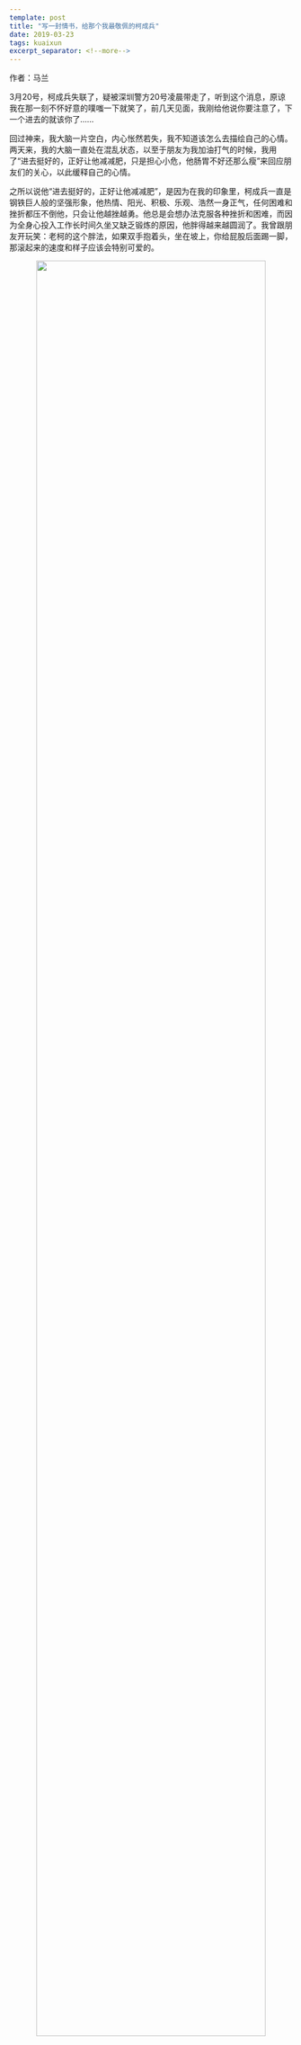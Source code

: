 ```yaml
---
template: post
title: "写一封情书，给那个我最敬佩的柯成兵"
date: 2019-03-23
tags: kuaixun
excerpt_separator: <!--more-->
---
```


作者：马兰

3月20号，柯成兵失联了，疑被深圳警方20号凌晨带走了，听到这个消息，原谅我在那一刻不怀好意的噗嗤一下就笑了，前几天见面，我刚给他说你要注意了，下一个进去的就该你了……

回过神来，我大脑一片空白，内心怅然若失，我不知道该怎么去描绘自己的心情。两天来，我的大脑一直处在混乱状态，以至于朋友为我加油打气的时候，我用了“进去挺好的，正好让他减减肥，只是担心小危，他肠胃不好还那么瘦”来回应朋友们的关心，以此缓释自己的心情。

之所以说他“进去挺好的，正好让他减减肥”，是因为在我的印象里，柯成兵一直是钢铁巨人般的坚强形象，他热情、阳光、积极、乐观、浩然一身正气，任何困难和挫折都压不倒他，只会让他越挫越勇。他总是会想办法克服各种挫折和困难，而因为全身心投入工作长时间久坐又缺乏锻炼的原因，他胖得越来越圆润了。我曾跟朋友开玩笑：老柯的这个胖法，如果双手抱着头，坐在坡上，你给屁股后面踢一脚，那滚起来的速度和样子应该会特别可爱的。

<div style="text-align:center"><img src="/images/xsdk1.jpg" width="90%"><br>柯成兵不喜欢拍照，这还是我和他去公园玩的时候拽他拍的</div><br>
<br>
<h3>抓捕实质：深圳警方打压湖南尘肺工友维权</h3>  

在柯成兵失联前的几天，他告诉我，尘肺病工友王兆岗去世了，就是那个特别瘦，但一直坚持维权的人。噢，他和包子关系还挺好的，你知道他吗？当时我不知道该说些什么，巨大的无力感和悲愤包围着我，以至于我都没有发觉柯成兵有什么失落和伤心，需要什么安慰和支持。我只是心疼那个工友，心疼他的家庭，一个家的顶梁柱，就这样倒在了艰辛屈辱而又漫长的维权路上。同时，我还心疼包子，在他冤屈的暗无天日的牢狱日子里，他心心念念牵挂着的尘肺病工友又被拖倒下了一个，何年何月何日，当他得知这个消息时，该是怎样的心情？

柯成兵还告诉我，尘肺病工友这几天要再来深圳维权，但是湖南方面政府现在又加紧了阻扰和维稳，工友面临新的困难和挑战。

从2018年1月起，尘肺病工友们一次又一次地来到深圳维护自己的合法权益。他们去过信访办，去过市政府，去过社保局，能够证明劳动关系的尘肺病工友还有人去法院立了案。他们去过大大小小他们认为可以帮他们解决问题的部门，甚至连深圳市公安局也主动被动地去过一次又一次。这一年多以来，这些尘肺病工友，一次又一次地往返于湖南和深圳两地之间，甚至为了维权，他们找来绳子将自己一个一个用绳子绑起来连在一起，呼吸困难的工友打着吊瓶出现在维权现场。

<div style="text-align:center"><img src="/images/xsdk4.png" width="90%"><br>今年1月份工友在维权现场</div><br>

而深圳市这边也一次又一次地给了他们一点希望，和尔后更大的希望破灭，甚至对呼吸困难、已经挣扎在死亡边缘线上的尘肺病工友动用武力，连辣椒水这样的刺激性驱散“武器”都用上了。

湖南地方政府一开始还不反对工友们跑到深圳维护权利。但是现在，却对维权工友百般阻扰和打压，这说明到了这个阶段，深圳市政府和湖南政府已经达成了某种协议；而就在王兆岗死后的几天里，原本答应给他的赔偿数额已经打了折扣……

像新生代（微工汇）这样的自媒体平台，给了被主流媒体习惯性忽视或者说不敢不忽视的、孤立无援的尘肺病工友莫大的帮助和支持，新生代（微工汇）的编辑：包子（杨郑君）、柯成兵、危志立，先后参与到尘肺病工友维权的事情中，帮助工友梳理工友的诉求，给工友们讲解法律知识，发出工友们的声音，帮助他们争取本该属于他们的权益。

他们始终如一地坚持自己的底层立场，坚持帮助普通的弱势劳动群众，坚持身体力行，实践自己信仰的马克思主义。在中国这个以马克思主义为指导思想的国度里，他们应该是最值得尊敬的人。然而，他们却成了深圳警察嘴里随口轻飘飘地就可以污名的“反d反gm”！谁才是真正的反d反gm？

嗯，深圳市政法口的工作岗位大多是个高危岗位，地方黑恶势力不要太嚣张，你们还记得前段时间刚落马的深圳市委副书记、政法委书记李华楠吗？落马前一天，他还在深圳市罗湖区莲塘社区做基层调研，指导基层党建工作。嘴上一套背后一套、装腔作势、两面三刀、欺上瞒下的地方黑恶势力，看着吧，李华楠就是你们的下场！
<br>
<h3>我眼中的柯成兵</h3>

言归正传，还是说说我认识的柯成兵吧。

现在，如果让我用一个词来描绘柯成兵，我想到的第一个词就是“圆润”。是的，他胖得很圆润，我也很好奇生活上极致艰苦朴素的他怎么变成那么圆润的？也许真的只能用“过劳肥”来解释吧。

第一次见他，那是在2015年年底2016年初的那个寒假，当时我勤工俭学去深圳的工厂打工。当时寒假工找工作并不容易，而且各种小黑厂、黑中介公司设好陷阱，等着和我一样的傻白学生来入坑。我也确实被中介公司坑了。后来我认识了柯成兵，他给了我很多帮助，告诉我怎么找工作，哪些厂工资待遇差，哪些厂可能还会有工伤职业病，哪些厂稍微好点（虽然完全按照劳动法最低保障要求招工用工的厂子几乎没有），他也给我讲解劳动法、劳动合同法等等法律对于劳动用工的规定，告诉我在工作中怎么保护自己。当然了，这些知识性的东西在我这里左耳进右耳出。

印象最深刻的是过年的时候，出于节省路费等原因，很多人都没有回家。而当时厂里因为订单少直接放假了，我和我的同伴无事可干。当时柯成兵提议，大年三十，大家可以去他住的地方一起做饭聚会，迎接新年。通过这个提议，我看到了这个一身正气、一直坚持帮助底层的人，更不为人知的一面。

他住的地方，一进门，除了书架上的书和几张桌子几个塑料凳子之外，整个屋子放眼望去，简直可以用“家徒四壁”来形容。我永远也忘不了自己当时看到这种情形的惊讶之情。而再看他，不知穿了多久、已经褪色到泛白的灰色外套显得格外醒目。当时我心里油然升起一股敬佩之情，同时也觉得有些心酸，为他，为和他一样的人感到一丝丝心疼。这些为了帮助他人、工作上尽心尽力、一丝不苟的人，在生活中，对自己竟然是这么的“刻薄”！在他那里，个人的衣食住行早已变成最最次要的东西。

后来，有机会以编辑志愿者的身份加入微工汇，我更是亲眼见证着柯成兵工作、生活的方方面面。有些人，见一面，就可以断定值得深交，而柯成兵就是这样的一个人。

工作上中的柯成兵，可以直接用“工作狂”来形容他。他是那种走着站着躺着都在思考的人。有时吃饭吃得好好的，他会一声不吭，一句话你说好几遍，才能把他从他的思路里拉出来。为此，我也没少责怪他。白天他用电脑工作，晚上放下电脑，他又拿起手机，开始在手机上工作，甚至经常忙到凌晨一两点。第二天一早，他又非常利索地起床继续工作。啊，这个工作狂，因为经常忙于工作而不能在正常饭点吃饭，所以越来越圆润了。他的那种圆润还带着点婴儿的肉嘟嘟，厚厚的手背显得格外细皮嫩肉。有时，工作之余，偶尔“调戏”一下他的肉嘟嘟，也是一件令人无比欢乐的事情……

<div style="text-align:center"><img src="/images/xsdk.jpg" width="90%"><br>柯成兵做饭虽然简单但好吃，我觉得他揉面团的可爱和平时工作的严肃很有“反差萌”</div><br>

生活中的柯成兵，嗯，我不知道他的生活该怎么写，或者说我不确定他的那种生活，算不算可以被称为个人生活，就只说他的穿衣和吃饭吧。穿衣吧，一件T恤穿的被洗得变形，长到可以当裙子穿了，还不舍得扔，高中的一件大棉袄到现在还压在箱子里，一双拖鞋不穿到断成两截是断然不会换新的。而他最有趣的事，就是曾经租了一个放下床后，空间小得需要他侧着身子出入的出租屋。真是“屌丝青年欢乐多”，那个屋子，加上他圆润的体型，给了我无尽的乐趣和欢笑。

柯成兵经常吃炒饭，我不确定他是因为本来就喜欢吃炒饭，还是因为炒饭才八块钱，他就能省下不少钱，花到其他更重要的地方。反正，每次和他一起吃饭，他都是点最便宜的饭菜。当然，如果是做饭，柯成兵做的饭也是非常简单又好吃的。

对自己极度“刻薄”的他，对于别人，却出手出奇的大方。每次有工友不管是因为生病出不起医疗费，需要筹款，还是因为维权，需要筹集律师费等，他总是会伸出援手、慷慨解囊。甚至有一次，一个见面没多久的工友说自己工资还没发下来，现在没钱吃饭了，柯成兵二话不说，借给了那工友2000块钱。

当然，柯成兵的毛病那也是不得不提的，不过现在好像改的都看不见影子了。但是，借此专门写他的机会，我还是要写一写他的毛病。

3年前我认识他的时候，那个时候的他非常严肃，不苟言笑，眼里嘴里手上都是工作，整个人的关注点除了工作还是工作，有时给人一种刻板的印象。在后来不断的批评与自我批评里，他认识到了自己的缺点，并且他真的改掉了这个缺点。现在的他，还能偶尔幽默风趣一番。

当然，现在的他，有时候“轴”起来也是让人十分生气的，但是他反思能力非常强，而且也会及时认识到自己的“错误”。
<br>
<h3>为了光明，无惧黑暗</h3>

柯成兵，他是我最信赖的伙伴，是我最亲密的战友，也是真正能做到支持性别平等、尊重女性尊严和权益的人。柯成兵，他还是我的恋人！

原谅我即使绞尽脑汁，也写不出他的种种事迹。事实上，因为健忘，我也想不起他做过的更多有意义的事情。但是，千言万语，汇成一句话，柯成兵正在做着的，是一件帮助底层苦难群众、追求社会公平正义的事，我义无反顾地尊重并且支持他的选择！

如果因为替他说话，因为说出事情的真相，而被某些势力所不容，那么我也义无反顾地选择站在柯成兵和其他正义人士一边！让我们在黑暗里彼此作伴，携手前行，慢慢地看黑暗一点一点变成光明！



